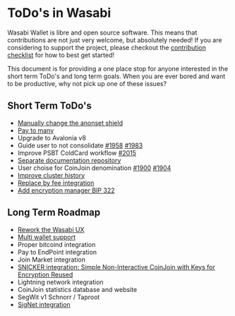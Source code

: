 # ToDo's in Wasabi

Wasabi Wallet is libre and open source software.
This means that contributions are not just very welcome, but absolutely needed!
If you are considering to support the project, please checkout the [contribution checklist](ContributionChecklist.md) for how to best get started!

This document is for providing a one place stop for anyone interested in the short term ToDo's and long term goals.
When you are ever bored and want to be productive, why not pick up one of these issues?

## Short Term ToDo's

- [Manually change the anonset shield]()
- [Pay to many](https://github.com/zkSNACKs/WalletWasabi/issues/733)
- Upgrade to Avalonia v8
- Guide user to not consolidate [#1958](https://github.com/zkSNACKs/WalletWasabi/issues/1958) [#1983](https://github.com/zkSNACKs/WalletWasabi/issues/1983)
- Improve PSBT ColdCard workflow [#2015](https://github.com/zkSNACKs/WalletWasabi/issues/2015)
- [Separate documentation repository](https://github.com/zkSNACKs/WalletWasabi/issues/1820)
- User choise for CoinJoin denomination [#1900](https://github.com/zkSNACKs/WalletWasabi/issues/1900) [#1904](https://github.com/zkSNACKs/WalletWasabi/issues/1904)
- [Improve cluster history](https://github.com/zkSNACKs/WalletWasabi/issues/612)
- [Replace by fee integration](https://github.com/zkSNACKs/WalletWasabi/issues/1543)
- [Add encryption manager BIP 322](https://github.com/zkSNACKs/WalletWasabi/issues/1121)


## Long Term Roadmap

- [Rework the Wasabi UX](https://github.com/zkSNACKs/WalletWasabi/issues/1369)
- [Multi wallet support](https://github.com/zkSNACKs/WalletWasabi/issues/1476)
- Proper bitcoind integration
- Pay to EndPoint integration
- Join Market integration
- [SNICKER integration: Simple Non-Interactive CoinJoin with Keys for Encryption Reused](https://github.com/zkSNACKs/Meta/issues/67)
- Lightning network integration 
- CoinJoin statistics database and website
- SegWit v1 Schnorr / Taproot
- [SigNet integration](https://github.com/zkSNACKs/Meta/issues/66)
